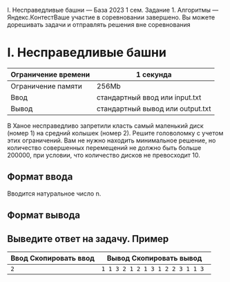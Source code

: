  I. Несправедливые башни — База 2023 1 сем. Задание 1\. Алгоритмы — Яндекс.КонтестВаше участие в соревновании завершено. Вы можете дорешивать задачи и отправлять решения вне соревнования



I. Несправедливые башни
=======================




| Ограничение времени | 1 секунда |
| --- | --- |
| Ограничение памяти | 256Mb |
| Ввод | стандартный ввод или input.txt |
| Вывод | стандартный вывод или output.txt |




 В Ханое несправедливо запретили класть самый маленький диск (номер 1\) на средний колышек (номер 2\). 
 Решите головоломку с учетом этих ограничений. Вам не нужно находить минимальное решение, но количество
 совершенных перемещений не должно быть больше 200000, при условии, что количество дисков не превосходит 10\. 



Формат ввода
------------


 Вводится натуральное число n.
 
 
Формат вывода
-------------


 Выведите ответ на задачу. 
Пример
------




| Ввод Скопировать ввод | Вывод Скопировать вывод |
| --- | --- |
| ``` 2  ``` | ``` 1 1 3 2 1 2 1 3 1 2 2 3 1 1 3  ``` |


